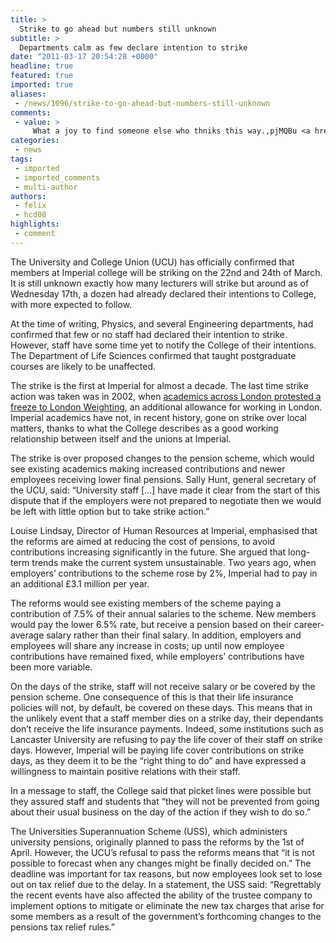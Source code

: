 ```yaml
---
title: >
  Strike to go ahead but numbers still unknown
subtitle: >
  Departments calm as few declare intention to strike
date: "2011-03-17 20:54:28 +0000"
headline: true
featured: true
imported: true
aliases:
 - /news/1096/strike-to-go-ahead-but-numbers-still-unknown
comments:
 - value: >
     What a joy to find someone else who thniks this way.,pjMQBu <a href="http://ckgvtkfairiz.com/">ckgvtkfairiz</a>
categories:
 - news
tags:
 - imported
 - imported_comments
 - multi-author
authors:
 - felix
 - hcd08
highlights:
 - comment
---
```


The University and College Union (UCU) has officially confirmed that members at Imperial college will be striking on the 22nd and 24th of March. It is still unknown exactly how many lecturers will strike but around as of Wednesday 17th, a dozen had already declared their intentions to College, with more expected to follow.

At the time of writing, Physics, and several Engineering departments, had confirmed that few or no staff had declared their intention to strike. However, staff have some time yet to notify the College of their intentions. The Department of Life Sciences confirmed that taught postgraduate courses are likely to be unaffected.

The strike is the first at Imperial for almost a decade. The last time strike action was taken was in 2002, when [academics across London protested a freeze to London Weighting](http://www.guardian.co.uk/education/2002/nov/01/highereducation.lecturerspay), an additional allowance for working in London. Imperial academics have not, in recent history, gone on strike over local matters, thanks to what the College describes as a good working relationship between itself and the unions at Imperial.

The strike is over proposed changes to the pension scheme, which would see existing academics making increased contributions and newer employees receiving lower final pensions. Sally Hunt, general secretary of the UCU, said: “University staff [...] have made it clear from the start of this dispute that if the employers were not prepared to negotiate then we would be left with little option but to take strike action.”

Louise Lindsay, Director of Human Resources at Imperial, emphasised that the reforms are aimed at reducing the cost of pensions, to avoid contributions increasing significantly in the future. She argued that long-term trends make the current system unsustainable. Two years ago, when employers’ contributions to the scheme rose by 2%, Imperial had to pay in an additional £3.1 million per year.

The reforms would see existing members of the scheme paying a contribution of 7.5% of their annual salaries to the scheme. New members would pay the lower 6.5% rate, but receive a pension based on their career-average salary rather than their final salary. In addition, employers and employees will share any increase in costs; up until now employee contributions have remained fixed, while employers’ contributions have been more variable.

On the days of the strike, staff will not receive salary or be covered by the pension scheme. One consequence of this is that their life insurance policies will not, by default, be covered on these days. This means that in the unlikely event that a staff member dies on a strike day, their dependants don’t receive the life insurance payments. Indeed, some institutions such as Lancaster University are refusing to pay the life cover of their staff on strike days. However, Imperial will be paying life cover contributions on strike days, as they deem it to be the “right thing to do” and have expressed a willingness to maintain positive relations with their staff.

In a message to staff, the College said that picket lines were possible but they assured staff and students that “they will not be prevented from going about their usual business on the day of the action if they wish to do so.”

The Universities Superannuation Scheme (USS), which administers university pensions, originally planned to pass the reforms by the 1st of April. However, the UCU’s refusal to pass the reforms means that “it is not possible to forecast when any changes might be finally decided on.” The deadline was important for tax reasons, but now employees look set to lose out on tax relief due to the delay. In a statement, the USS said: “Regrettably the recent events have also affected the ability of the trustee company to implement options to mitigate or eliminate the new tax charges that arise for some members as a result of the government’s forthcoming changes to the pensions tax relief rules.”
